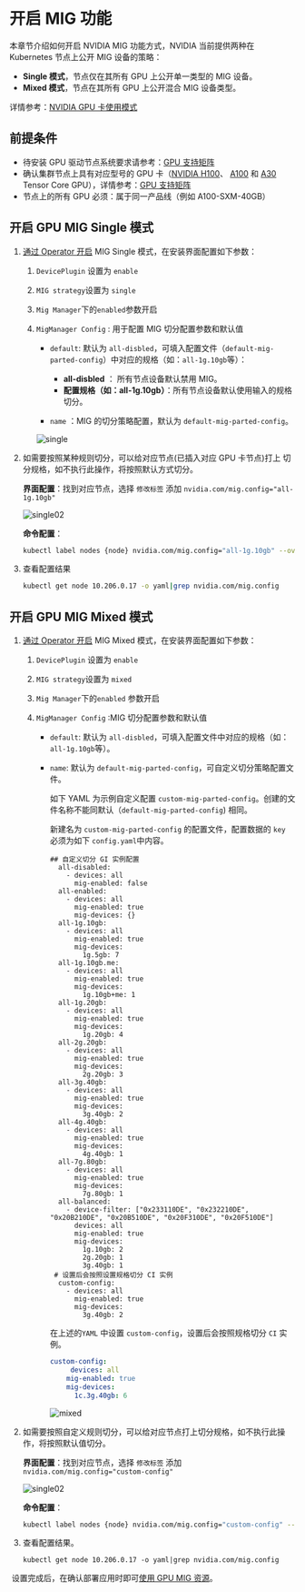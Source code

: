 # 开启 MIG 功能

本章节介绍如何开启 NVIDIA MIG 功能方式，NVIDIA 当前提供两种在 Kubernetes 节点上公开 MIG 设备的策略： 

- **Single 模式**，节点仅在其所有 GPU 上公开单一类型的 MIG 设备。
- **Mixed 模式**，节点在其所有 GPU 上公开混合 MIG 设备类型。

详情参考：[NVIDIA GPU 卡使用模式](nvidia/overvie_nvidia_gpu.md)

## 前提条件

- 待安装 GPU 驱动节点系统要求请参考：[GPU 支持矩阵](gpu_matrix.md)
- 确认集群节点上具有对应型号的 GPU 卡（[NVIDIA H100](https://www.nvidia.com/en-us/data-center/h100/)、 [A100](https://www.nvidia.com/en-us/data-center/a100/) 和 [A30](https://www.nvidia.com/en-us/data-center/products/a30-gpu/) Tensor Core GPU），详情参考：[GPU 支持矩阵](gpu_matrix.md)
- 节点上的所有 GPU 必须：属于同一产品线（例如 A100-SXM-40GB）

## 开启 GPU MIG Single 模式

1. [通过 Operator 开启](nvidia/install_nvidia_driver_of_operator.md) MIG  Single 模式，在安装界面配置如下参数：

    1. `DevicePlugin` 设置为 `enable` 

    2.  `MIG strategy`设置为 `single` 

    3. `Mig Manager`下的`enabled`参数开启

    4. `MigManager Config` : 用于配置 MIG 切分配置参数和默认值

        - `default`: 默认为 `all-disbled`，可填入配置文件（`default-mig-parted-config`）中对应的规格（如：`all-1g.10gb`等）：
            -  **all-disbled** ： 所有节点设备默认禁用 MIG。
            -  **配置规格（如：all-1g.10gb）**：所有节点设备默认使用输入的规格切分。

        - `name` ：MIG 的切分策略配置，默认为 `default-mig-parted-config`。

        ![single](./images/single01.jpg)

2. 如需要按照某种规则切分，可以给对应节点(已插入对应 GPU 卡节点)打上 切分规格，如不执行此操作，将按照默认方式切分。

    **界面配置**：找到对应节点，选择 `修改标签` 添加 `nvidia.com/mig.config="all-1g.10gb"`

    ![single02](./images/single02.jpg)

    **命令配置**：

    ```sh
    kubectl label nodes {node} nvidia.com/mig.config="all-1g.10gb" --overwrite
    ```

3. 查看配置结果

    ```sh
    kubectl get node 10.206.0.17 -o yaml|grep nvidia.com/mig.config
    ```

## 开启 GPU MIG Mixed 模式

1. [通过 Operator 开启](nvidia/install_nvidia_driver_of_operator.md) MIG Mixed 模式，在安装界面配置如下参数：

   1. `DevicePlugin` 设置为 `enable` 

   2. `MIG strategy`设置为 `mixed` 

   3. `Mig Manager`下的`enabled` 参数开启

   4. `MigManager Config` :MIG 切分配置参数和默认值

      - `default`: 默认为 `all-disbled`，可填入配置文件中对应的规格（如：`all-1g.10gb`等）。

      - `name`: 默认为 `default-mig-parted-config`，可自定义切分策略配置文件。

        如下 YAML 为示例自定义配置 `custom-mig-parted-config`。创建的文件名称不能同默认（`default-mig-parted-config`) 相同。

        新建名为 `custom-mig-parted-config` 的配置文件，配置数据的 `key` 必须为如下 `config.yaml`中内容。

        ```
        ## 自定义切分 GI 实例配置
          all-disabled:
            - devices: all
              mig-enabled: false
          all-enabled:
            - devices: all
              mig-enabled: true
              mig-devices: {}
          all-1g.10gb:
            - devices: all
              mig-enabled: true
              mig-devices:
                1g.5gb: 7
          all-1g.10gb.me:
            - devices: all
              mig-enabled: true
              mig-devices:
                1g.10gb+me: 1
          all-1g.20gb:
            - devices: all
              mig-enabled: true
              mig-devices:
                1g.20gb: 4
          all-2g.20gb:
            - devices: all
              mig-enabled: true
              mig-devices:
                2g.20gb: 3
          all-3g.40gb:
            - devices: all
              mig-enabled: true
              mig-devices:
                3g.40gb: 2
          all-4g.40gb:
            - devices: all
              mig-enabled: true
              mig-devices:
                4g.40gb: 1
          all-7g.80gb:
            - devices: all
              mig-enabled: true
              mig-devices:
                7g.80gb: 1
          all-balanced:
            - device-filter: ["0x233110DE", "0x232210DE", "0x20B210DE", "0x20B510DE", "0x20F310DE", "0x20F510DE"]
              devices: all
              mig-enabled: true
              mig-devices:
                1g.10gb: 2
                2g.20gb: 1
                3g.40gb: 1
         # 设置后会按照设置规格切分 CI 实例 
          custom-config:    
            - devices: all
              mig-enabled: true
              mig-devices:
                3g.40gb: 2
        ```

          在上述的`YAML` 中设置 `custom-config`，设置后会按照规格切分 `CI` 实例。

        ```yaml
        custom-config:
             devices: all
            mig-enabled: true
            mig-devices:
              1c.3g.40gb: 6
        ```

        ![mixed](./images/mixed.jpg)

2. 如需要按照自定义规则切分，可以给对应节点打上切分规格，如不执行此操作，将按照默认值切分。

   **界面配置**：找到对应节点，选择 `修改标签` 添加 `nvidia.com/mig.config="custom-config"`

   ![single02](./images/mixed02.jpg)

   **命令配置**：

   ```sh
   kubectl label nodes {node} nvidia.com/mig.config="custom-config" --overwrite
   ```

3. 查看配置结果。

   ```
   kubectl get node 10.206.0.17 -o yaml|grep nvidia.com/mig.config
   ```

​        设置完成后，在确认部署应用时即可[使用 GPU MIG 资源](nvidia/mig/mig_usage.md)。

